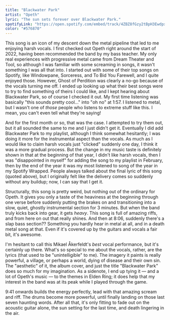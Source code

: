 ```yaml
---
title: "Blackwater Park"
artist: "Opeth"
lyric: "The sun sets forever over Blackwater Park."
spotifyLink: "https://open.spotify.com/embed/track/4ZBZ8fGzy2tBpH3Ewdpxn9"
color: "#576870"
---
```


This song is an icon of my descent down the metal pipeline that led to me enjoying harsh vocals. I first checked out Opeth right around the start of 2022, having been recommended the band by my bass teacher. My only real experiences with progressive metal came from Dream Theater and Tool, so although I was familiar with some screaming in songs, it wasn't something I was all that into. I started out with some of their top songs on Spotify, like Windowpane, Sorceress, and To Bid You Farewell, and I quite enjoyed those. However, Ghost of Perdition was clearly a no-go because of the vocals turning me off. I ended up looking up what their best songs were to try to find something of theirs I could like, and I kept hearing about Blackwater Park, so of course I checked it out. My first time listening was basically "this sounds pretty cool..." into "oh no" at 1:57. I listened to metal, but I wasn't one of *those* people who listens to extreme stuff like this. I mean, you can't even tell what they're saying!

And for the first month or so, that was the case. I attempted to try them out, but it all sounded the same to me and I just didn't get it. Eventually I did add Blackwater Park to my playlist, although I think somewhat hesitantly; I was doing it more for the instrumental aspect than the vocals. As much as I would like to claim harsh vocals just "clicked" suddenly one day, I think it was a more gradual process. But the change in my music taste is definitely shown in that at the beginning of that year, I didn't like harsh vocals, then I was "disappointed in myself" for adding the song to my playlist in February, then by the end of the year it was my most listened to song of the year in my Spotify Wrapped. People always talked about the final lyric of this song (quoted above), but I originally felt like the delivery comes so suddenly without any buildup; now, I can say that I get it.

Structurally, this song is pretty weird, but nothing out of the ordinary for Opeth. It gives you only a taste of the heaviness at the beginning through one verse before suddenly putting the brakes on and transitioning into a slow, quiet, ghostly instrumental section for 3 minutes. But when the band truly kicks back into gear, it gets *heavy*. This song is full of amazing riffs, and from here on out that really shines. And then at 8:06, suddenly there's a slap bass section?? Something you hardly hear in metal at all, and in a death metal song at that. Even if it's covered up by the guitars and vocals a fair bit, it's awesome.

I'm hesitant to call this Mikael Åkerfeldt's *best* vocal performance, but it's certainly up there. What's so special to me about the vocals, rather, are the lyrics (that used to be "unintelligible" to me). The imagery it paints is really powerful, a village, or perhaps a world, dying of disease and their own sin. The "aesthetic" of it, the album cover, and just the title "Blackwater Park" does so much for my imagination. As a sidenote, I end up tying it — and a lot of Opeth's music — to the themes in Elden Ring; it does help that my interest in the band was at its peak while I played through the game.

9:41 onwards builds the energy perfectly, lead with that amazing scream and riff. The drums become more powerful, until finally landing on those last seven haunting words. After all that, it's only fitting to fade out on the acoustic guitar alone, the sun setting for the last time, and death lingering in the air.

